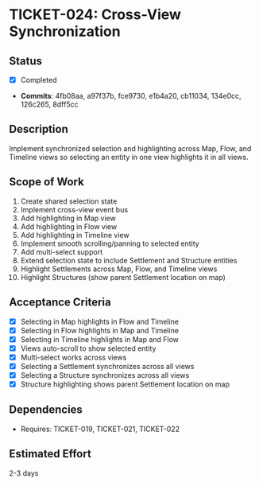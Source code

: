 # TICKET-024: Cross-View Synchronization

## Status

- [x] Completed
- **Commits**: 4fb08aa, a97f37b, fce9730, e1b4a20, cb11034, 134e0cc, 126c265, 8dff5cc

## Description

Implement synchronized selection and highlighting across Map, Flow, and Timeline views so selecting an entity in one view highlights it in all views.

## Scope of Work

1. Create shared selection state
2. Implement cross-view event bus
3. Add highlighting in Map view
4. Add highlighting in Flow view
5. Add highlighting in Timeline view
6. Implement smooth scrolling/panning to selected entity
7. Add multi-select support
8. Extend selection state to include Settlement and Structure entities
9. Highlight Settlements across Map, Flow, and Timeline views
10. Highlight Structures (show parent Settlement location on map)

## Acceptance Criteria

- [x] Selecting in Map highlights in Flow and Timeline
- [x] Selecting in Flow highlights in Map and Timeline
- [x] Selecting in Timeline highlights in Map and Flow
- [x] Views auto-scroll to show selected entity
- [x] Multi-select works across views
- [x] Selecting a Settlement synchronizes across all views
- [x] Selecting a Structure synchronizes across all views
- [x] Structure highlighting shows parent Settlement location on map

## Dependencies

- Requires: TICKET-019, TICKET-021, TICKET-022

## Estimated Effort

2-3 days
